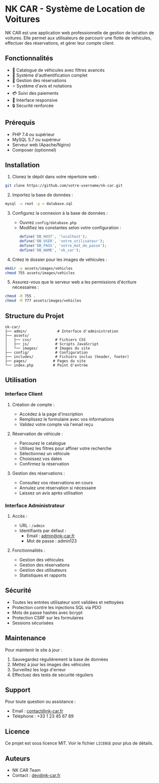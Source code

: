 # NK CAR - Système de Location de Voitures

NK CAR est une application web professionnelle de gestion de location de voitures. Elle permet aux utilisateurs de parcourir une flotte de véhicules, effectuer des réservations, et gérer leur compte client.

## Fonctionnalités

- 🚗 Catalogue de véhicules avec filtres avancés
- 👤 Système d'authentification complet
- 📅 Gestion des réservations
- ⭐ Système d'avis et notations
- 💳 Suivi des paiements
- 📱 Interface responsive
- 🔒 Sécurité renforcée

## Prérequis

- PHP 7.4 ou supérieur
- MySQL 5.7 ou supérieur
- Serveur web (Apache/Nginx)
- Composer (optionnel)

## Installation

1. Clonez le dépôt dans votre répertoire web :
```bash
git clone https://github.com/votre-username/nk-car.git
```

2. Importez la base de données :
```bash
mysql -u root -p < database.sql
```

3. Configurez la connexion à la base de données :
   - Ouvrez `config/database.php`
   - Modifiez les constantes selon votre configuration :
     ```php
     define('DB_HOST', 'localhost');
     define('DB_USER', 'votre_utilisateur');
     define('DB_PASS', 'votre_mot_de_passe');
     define('DB_NAME', 'nk_car');
     ```

4. Créez le dossier pour les images de véhicules :
```bash
mkdir -p assets/images/vehicles
chmod 755 assets/images/vehicles
```

5. Assurez-vous que le serveur web a les permissions d'écriture nécessaires :
```bash
chmod -R 755 .
chmod -R 777 assets/images/vehicles
```

## Structure du Projet

```
nk-car/
├── admin/              # Interface d'administration
├── assets/
│   ├── css/           # Fichiers CSS
│   ├── js/            # Scripts JavaScript
│   └── images/        # Images du site
├── config/            # Configuration
├── includes/          # Fichiers inclus (header, footer)
├── pages/            # Pages du site
└── index.php         # Point d'entrée
```

## Utilisation

### Interface Client

1. Création de compte :
   - Accédez à la page d'inscription
   - Remplissez le formulaire avec vos informations
   - Validez votre compte via l'email reçu

2. Réservation de véhicule :
   - Parcourez le catalogue
   - Utilisez les filtres pour affiner votre recherche
   - Sélectionnez un véhicule
   - Choisissez vos dates
   - Confirmez la réservation

3. Gestion des réservations :
   - Consultez vos réservations en cours
   - Annulez une réservation si nécessaire
   - Laissez un avis après utilisation

### Interface Administrateur

1. Accès :
   - URL : `/admin`
   - Identifiants par défaut :
     - Email : admin@nk-car.fr
     - Mot de passe : admin123

2. Fonctionnalités :
   - Gestion des véhicules
   - Gestion des réservations
   - Gestion des utilisateurs
   - Statistiques et rapports

## Sécurité

- Toutes les entrées utilisateur sont validées et nettoyées
- Protection contre les injections SQL via PDO
- Mots de passe hashés avec bcrypt
- Protection CSRF sur les formulaires
- Sessions sécurisées

## Maintenance

Pour maintenir le site à jour :

1. Sauvegardez régulièrement la base de données
2. Mettez à jour les images des véhicules
3. Surveillez les logs d'erreur
4. Effectuez des tests de sécurité réguliers

## Support

Pour toute question ou assistance :
- Email : contact@nk-car.fr
- Téléphone : +33 1 23 45 67 89

## Licence

Ce projet est sous licence MIT. Voir le fichier `LICENSE` pour plus de détails.

## Auteurs

- NK CAR Team
- Contact : dev@nk-car.fr 
